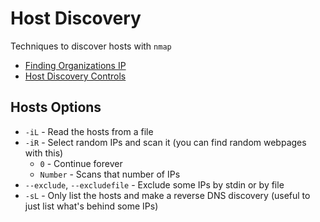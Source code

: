 # Host Discovery

Techniques to discover hosts with `nmap`

- [Finding Organizations IP](FindingOrgIp/README.md)
- [Host Discovery Controls](HostDiscoveryControls/README.md)

## Hosts Options

- `-iL` - Read the hosts from a file
- `-iR` - Select random IPs and scan it (you can find random webpages with this)
  - `0` - Continue forever
  - `Number` - Scans that number of IPs
- `--exclude`, `--excludefile` - Exclude some IPs by stdin or by file
- `-sL` - Only list the hosts and make a reverse DNS discovery (useful to just list what's behind some IPs)
